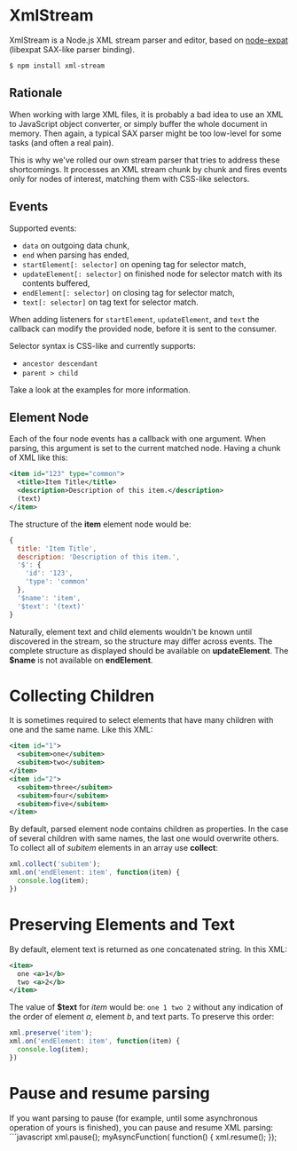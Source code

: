 # XmlStream

XmlStream is a Node.js XML stream parser and editor, based on
[node-expat](https://github.com/astro/node-expat) (libexpat SAX-like parser
binding).

    $ npm install xml-stream

## Rationale

When working with large XML files, it is probably a bad idea to use an XML to
JavaScript object converter, or simply buffer the whole document in memory.
Then again, a typical SAX parser might be too low-level for some tasks (and
often a real pain).

This is why we've rolled our own stream parser that tries to address these
shortcomings. It processes an XML stream chunk by chunk and fires events only
for nodes of interest, matching them with CSS-like selectors.

## Events

Supported events:

* `data` on outgoing data chunk,
* `end` when parsing has ended,
* `startElement[: selector]` on opening tag for selector match,
* `updateElement[: selector]` on finished node for selector match
  with its contents buffered,
* `endElement[: selector]` on closing tag for selector match,
* `text[: selector]` on tag text for selector match.

When adding listeners for `startElement`, `updateElement`, and `text` the
callback can modify the provided node, before it is sent to the consumer.

Selector syntax is CSS-like and currently supports:

* `ancestor descendant`
* `parent > child`

Take a look at the examples for more information.

## Element Node

Each of the four node events has a callback with one argument. When parsing,
this argument is set to the current matched node. Having a chunk of XML like
this:

```xml
<item id="123" type="common">
  <title>Item Title</title>
  <description>Description of this item.</description>
  (text)
</item>
```

The structure of the **item** element node would be:

```javascript
{
  title: 'Item Title',
  description: 'Description of this item.',
  '$': {
    'id': '123',
    'type': 'common'
  },
  '$name': 'item',
  '$text': '(text)'
}
```

Naturally, element text and child elements wouldn't be known until discovered
in the stream, so the structure may differ across events. The complete
structure as displayed should be available on **updateElement**. The **$name**
is not available on **endElement**.

# Collecting Children

It is sometimes required to select elements that have many children with
one and the same name. Like this XML:

```xml
<item id="1">
  <subitem>one</subitem>
  <subitem>two</subitem>
</item>
<item id="2">
  <subitem>three</subitem>
  <subitem>four</subitem>
  <subitem>five</subitem>
</item>
```

By default, parsed element node contains children as properties. In the case
of several children with same names, the last one would overwrite others.
To collect all of *subitem* elements in an array use **collect**:

```javascript
xml.collect('subitem');
xml.on('endElement: item', function(item) {
  console.log(item);
})
```

# Preserving Elements and Text

By default, element text is returned as one concatenated string. In this XML:

```xml
<item>
  one <a>1</b>
  two <a>2</b>
</item>
```

The value of **$text** for *item* would be: `one 1 two 2` without any
indication of the order of element *a*, element *b*, and text parts.
To preserve this order:

```javascript
xml.preserve('item');
xml.on('endElement: item', function(item) {
  console.log(item);
})
```

# Pause and resume parsing

If you want parsing to pause (for example, until some asynchronous operation 
of yours is finished), you can pause and resume XML parsing:
´´´javascript
xml.pause();
myAsyncFunction( function() {
  xml.resume();
});
```
